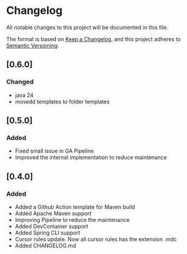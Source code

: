 # Changelog

All notable changes to this project will be documented in this file.

The format is based on [Keep a Changelog](https://keepachangelog.com/en/1.1.0/),
and this project adheres to [Semantic Versioning](https://semver.org/spec/v2.0.0.html).

## [0.6.0]

### Changed

- java 24
- movedd templates to folder templates

## [0.5.0]

### Added

- Fixed small issue in GA Pipeline
- Improved the internal implementation to reduce maintenance

## [0.4.0]

### Added

- Added a Github Action template for Maven build
- Added Apache Maven support
- Improving Pipeline to reduce the maintenance
- Added DevContainer support
- Added Spring CLI support
- Cursor rules update. Now all cursor rules has the extension .mdc
- Added CHANGELOG.md
